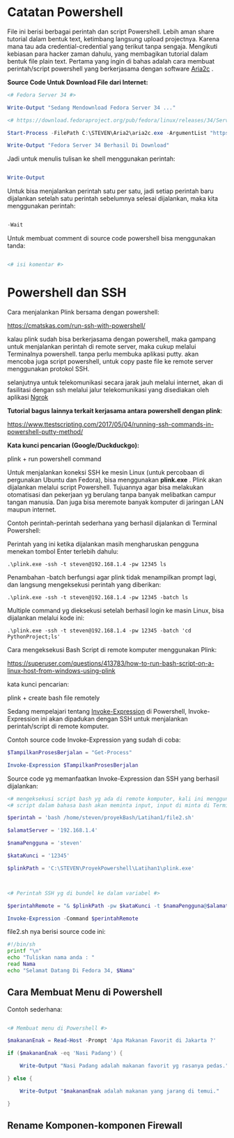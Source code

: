 # Catatan Powershell

File ini berisi berbagai perintah dan script Powershell. Lebih aman share tutorial dalam bentuk text, ketimbang langsung upload projectnya. Karena mana tau ada credential-credential yang terikut tanpa sengaja. Mengikuti kebiasan para hacker zaman dahulu, yang membagikan tutorial dalam bentuk file plain text. Pertama yang ingin di bahas adalah cara membuat perintah/script powershell yang berkerjasama dengan software [Aria2c](https://aria2.github.io/) .

**Source Code Untuk Download File dari Internet:**
```powershell
<# Fedora Server 34 #>

Write-Output "Sedang Mendownload Fedora Server 34 ..."

<# https://download.fedoraproject.org/pub/fedora/linux/releases/34/Server/x86_64/iso/Fedora-Server-dvd-x86_64-34-1.2.iso #>

Start-Process -FilePath C:\STEVEN\Aria2\aria2c.exe -ArgumentList "https://download.fedoraproject.org/pub/fedora/linux/releases/34/Server/x86_64/iso/Fedora-Server-dvd-x86_64-34-1.2.iso --max-download-limit=2000K --log=CatatDownload.txt --dir=C:\STEVEN\Torrent --summary-interval=0 --max-connection-per-server=5" -Wait

Write-Output "Fedora Server 34 Berhasil Di Download"

```
Jadi untuk menulis tulisan ke shell menggunakan perintah:

```powershell

Write-Output

```
Untuk bisa menjalankan perintah satu per satu, jadi setiap perintah baru dijalankan setelah satu perintah sebelumnya selesai dijalankan, maka kita menggunakan perintah:

```powershell

-Wait

```

Untuk membuat comment di source code powershell bisa menggunakan tanda:

```powershell

<# isi komentar #>

```

# Powershell dan SSH

Cara menjalankan Plink bersama dengan powershell:

https://cmatskas.com/run-ssh-with-powershell/

kalau plink sudah bisa berkerjasama dengan powershell, maka gampang untuk menjalankan perintah di remote server, maka cukup melalui Terminalnya powershell. tanpa perlu membuka aplikasi putty. akan mencoba juga script powershell, untuk copy paste file ke remote server menggunakan protokol SSH.

selanjutnya untuk telekomunikasi secara jarak jauh melalui internet, akan di fasilitasi dengan ssh melalui jalur telekomunikasi yang disediakan oleh aplikasi [Ngrok](https://ngrok.com/)

**Tutorial bagus lainnya terkait kerjasama antara powershell dengan plink**:

https://www.ttestscripting.com/2017/05/04/running-ssh-commands-in-powershell-putty-method/

**Kata kunci pencarian (Google/Duckduckgo):**

plink + run powershell command


Untuk menjalankan koneksi SSH ke mesin Linux (untuk percobaan di pergunakan Ubuntu dan Fedora), bisa menggunakan **plink.exe** . Plink akan dijalankan melalui script Powershell. Tujuannya agar bisa melakukan otomatisasi dan pekerjaan yg berulang tanpa banyak melibatkan campur tangan manusia. Dan juga bisa meremote banyak komputer di jaringan LAN maupun internet.

Contoh perintah-perintah sederhana yang berhasil dijalankan di Terminal Powershell:

Perintah yang ini ketika dijalankan masih mengharuskan pengguna menekan tombol Enter terlebih dahulu:

```text
.\plink.exe -ssh -t steven@192.168.1.4 -pw 12345 ls
```

Penambahan -batch berfungsi agar plink tidak menampilkan prompt lagi, dan langsung mengeksekusi perintah yang diberikan:

```text
.\plink.exe -ssh -t steven@192.168.1.4 -pw 12345 -batch ls
```

Multiple command yg dieksekusi setelah berhasil login ke masin Linux, bisa dijalankan melalui kode ini:

```text
.\plink.exe -ssh -t steven@192.168.1.4 -pw 12345 -batch 'cd PythonProject;ls'
```

Cara mengeksekusi Bash Script di remote komputer menggunakan Plink:

https://superuser.com/questions/413783/how-to-run-bash-script-on-a-linux-host-from-windows-using-plink


kata kunci pencarian:

plink + create bash file remotely


Sedang mempelajari tentang [Invoke-Expression](https://docs.microsoft.com/en-us/powershell/module/microsoft.powershell.utility/invoke-expression?view=powershell-7.1) di Powershell, Invoke-Expression ini akan dipadukan dengan SSH untuk menjalankan perintah/script di remote komputer.

Contoh source code Invoke-Expression yang sudah di coba:

```powershell
$TampilkanProsesBerjalan = "Get-Process"

Invoke-Expression $TampilkanProsesBerjalan
```


Source code yg memanfaatkan Invoke-Expression dan SSH yang berhasil dijalankan:

```powershell
<# mengeksekusi script bash yg ada di remote komputer, kali ini menggunakan bantuan Invoke-Expression #>
<# script dalam bahasa bash akan meminta input, input di minta di Terminal Windows #>

$perintah = 'bash /home/steven/proyekBash/Latihan1/file2.sh'

$alamatServer = '192.168.1.4'

$namaPengguna = 'steven'

$kataKunci = '12345'

$plinkPath = 'C:\STEVEN\ProyekPowershell\Latihan1\plink.exe'



<# Perintah SSH yg di bundel ke dalam variabel #>

$perintahRemote = "& $plinkPath -pw $kataKunci -t $namaPengguna@$alamatServer -batch $perintah"

Invoke-Expression -Command $perintahRemote
```

file2.sh nya berisi source code ini:

```bash
#!/bin/sh
printf "\n"
echo "Tuliskan nama anda : "
read Nama
echo "Selamat Datang Di Fedora 34, $Nama"
```


## Cara Membuat Menu di Powershell

Contoh sederhana:

```powershell

<# Membuat menu di Powershell #>

$makananEnak = Read-Host -Prompt 'Apa Makanan Favorit di Jakarta ?'

if ($makananEnak -eq 'Nasi Padang') {

	Write-Output "Nasi Padang adalah makanan favorit yg rasanya pedas."

} else {

	Write-Output "$makananEnak adalah makanan yang jarang di temui." 

}


```


## Rename Komponen-komponen Firewall

